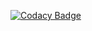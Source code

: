 [![Codacy Badge](https://api.codacy.com/project/badge/Grade/dc96c6c6dc5141c4ba956bedb35c120f)](https://www.codacy.com/app/IwoHerka/sexpr?utm_source=github.com&amp;utm_medium=referral&amp;utm_content=IwoHerka/sexpr&amp;utm_campaign=Badge_Grade)
